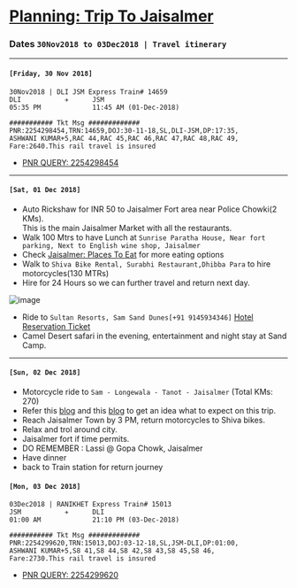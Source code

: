 # [Planning: Trip To Jaisalmer](https://en.wikipedia.org/wiki/Jaisalmer)

### Dates `30Nov2018 to 03Dec2018 | Travel itinerary` 
***
#### `[Friday, 30 Nov 2018]`

```
30Nov2018 | DLI JSM Express Train# 14659
DLI           ✈      JSM
05:35 PM             11:45 AM (01-Dec-2018)

########### Tkt Msg #############
PNR:2254298454,TRN:14659,DOJ:30-11-18,SL,DLI-JSM,DP:17:35,
ASHWANI KUMAR+5,RAC 44,RAC 45,RAC 46,RAC 47,RAC 48,RAC 49,
Fare:2640.This rail travel is insured
```  
* [PNR QUERY: 2254298454](jaisalmer_places_to_eat.md) 
***
####  `[Sat, 01 Dec 2018]`

* Auto Rickshaw for INR 50 to Jaisalmer Fort area near Police Chowki(2 KMs).   
  This is the main Jaisalmer Market with all the restaurants.
* Walk 100 Mtrs to have Lunch at `Sunrise Paratha House, Near fort parking, Next to English wine shop, Jaisalmer`  
* Check [Jaisalmer: Places To Eat](jaisalmer_places_to_eat.md) for more eating options
* Walk to `Shiva Bike Rental, Surabhi Restaurant,Dhibba Para` to hire motorcycles(130 MTRs)
* Hire for 24 Hours so we can further travel and return next day.

![image](https://user-images.githubusercontent.com/13016162/48720798-79cacd80-ec46-11e8-9f1a-10c833202498.png)

* Ride to `Sultan Resorts, Sam Sand Dunes[+91 9145934346]`  [Hotel Reservation Ticket](NH2211697200476.pdf)
* Camel Desert safari in the evening, entertainment and night stay at Sand Camp.

***

####  `[Sun, 02 Dec 2018]`
* Motorcycle ride to `Sam - Longewala - Tanot - Jaisalmer` (Total KMs: 270)
* Refer this [blog](https://www.tripoto.com/trip/in-and-around-jaisalmer-tales-from-the-western-border-596db91c3caa3) and this [blog](https://www.solobackpacker.com/2015/01/16/western-rajasthan-motorcycle-journey-2-tanot-mata-temple-and-longewala/) to get an idea what to expect on this trip.
* Reach Jaisalmer Town by 3 PM, return motorcycles to Shiva bikes.
* Relax and trol around city.
* Jaisalmer fort if time permits.
* DO REMEMBER : Lassi @ Gopa Chowk, Jaisalmer
* Have dinner
* back to Train station for return journey  

####  `[Mon, 03 Dec 2018]`

```
03Dec2018 | RANIKHET Express Train# 15013
JSM           ✈      DLI
01:00 AM             21:10 PM (03-Dec-2018)  

########### Tkt Msg #############
PNR:2254299620,TRN:15013,DOJ:03-12-18,SL,JSM-DLI,DP:01:00,
ASHWANI KUMAR+5,S8 41,S8 44,S8 42,S8 43,S8 45,S8 46,
Fare:2730.This rail travel is insured
```
* [PNR QUERY: 2254299620](jaisalmer_places_to_eat.md) 
